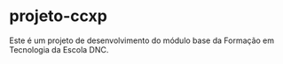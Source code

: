 # projeto-ccxp
Este é um projeto de desenvolvimento do módulo base da Formação em Tecnologia da Escola DNC.
